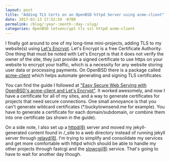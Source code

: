 ```yaml
---
layout: post
title: "Adding TLS Certs on an OpenBSD httpd Server using acme-client"
date: 2017-01-13 17:52:59 -0700
permalink: /blog/:year-:month-:day-:slug/
categories: OpenBSD letsencrypt tls ssl httpd acme-client
---
```

I finally got around to one of my long-time mini-projects, adding TLS to my website(s) using [Let's Encrypt](https://letsencrypt.org). Let's Encrypt is a free Certificate Authority. One thing that must be noted with Let's Encrypt is that it does not verify the owner of the site, they just provide a signed certificate to use https on your website to encrypt your traffic, which is a necessity for any website storing user data or processing payments. On OpenBSD there is a package called [acme-client](https://kristaps.bsd.lv/acme-client/) which helps automate generating and signing  TLS certificates.

You can find the guide I followed at ["Easy Secure Web Serving with OpenBSD's acme-client and Let's Encrypt"](https://spin.atomicobject.com/2016/09/20/openbsd-acme-client-lets-encrypt/). It worked awesomely, and now I have a certificate for all of my sites, and a way to generate certificates for projects that need secure connections. One small annoyance is that you can't generate wildcard certificates (\*.buckytownsend.me for example). You have to generate a certificate for each domain/subdomain, or combine them into one certificate (as shown in the guide).

On a side note, I also set up a [httpd(8)](http://man.openbsd.org/cgi-bin/man.cgi/OpenBSD-5.9/man8/httpd.8) server and moved my jekyll-generated content found in /\_site to a web directory instead of running jekyll server through [relayd(8)](http://man.openbsd.org/cgi-bin/man.cgi/OpenBSD-5.9/man8/relayd.8). I'm trying to simplify and consolidate my services and get more comfortable with httpd which should be able to handle my other projects through fastcgi and the [slowcgi(8)](http://man.openbsd.org/cgi-bin/man.cgi/OpenBSD-5.9/man8/slowcgi.8) service. That's going to have to wait for another day though.
